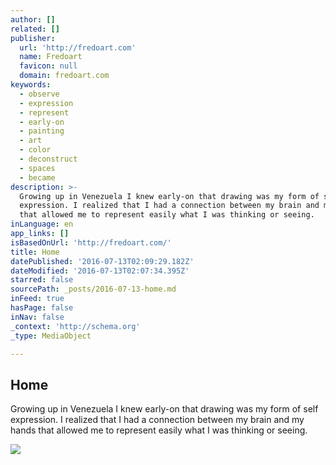 ```yaml
---
author: []
related: []
publisher:
  url: 'http://fredoart.com'
  name: Fredoart
  favicon: null
  domain: fredoart.com
keywords:
  - observe
  - expression
  - represent
  - early-on
  - painting
  - art
  - color
  - deconstruct
  - spaces
  - became
description: >-
  Growing up in Venezuela I knew early-on that drawing was my form of self
  expression. I realized that I had a connection between my brain and my hands
  that allowed me to represent easily what I was thinking or seeing.
inLanguage: en
app_links: []
isBasedOnUrl: 'http://fredoart.com/'
title: Home
datePublished: '2016-07-13T02:09:29.182Z'
dateModified: '2016-07-13T02:07:34.395Z'
starred: false
sourcePath: _posts/2016-07-13-home.md
inFeed: true
hasPage: false
inNav: false
_context: 'http://schema.org'
_type: MediaObject

---
```

<article style=""><h1>Home</h1><p>Growing up in Venezuela I knew early-on that drawing was my form of self expression. I realized that I had a connection between my brain and my hands that allowed me to represent easily what I was thinking or seeing.</p><img src="http://nebula.wsimg.com/2624c3d29217fa4aab2aecd3b51a5fd2?AccessKeyId=0AF9C70A034CDBEFAD71&amp;disposition=0" /></article>